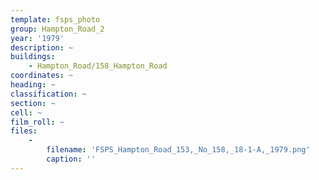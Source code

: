 ```yaml
---
template: fsps_photo
group: Hampton_Road_2
year: '1979'
description: ~
buildings:
    - Hampton_Road/158_Hampton_Road
coordinates: ~
heading: ~
classification: ~
section: ~
cell: ~
film_roll: ~
files:
    -
        filename: 'FSPS_Hampton_Road_153,_No_158,_18-1-A,_1979.png'
        caption: ''
---
```


